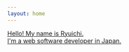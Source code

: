 ```yaml
---
layout: home
---
```


[Hello! My name is Ryuichi.](/pages)  
[I'm a web software developer in Japan.](/pages)
